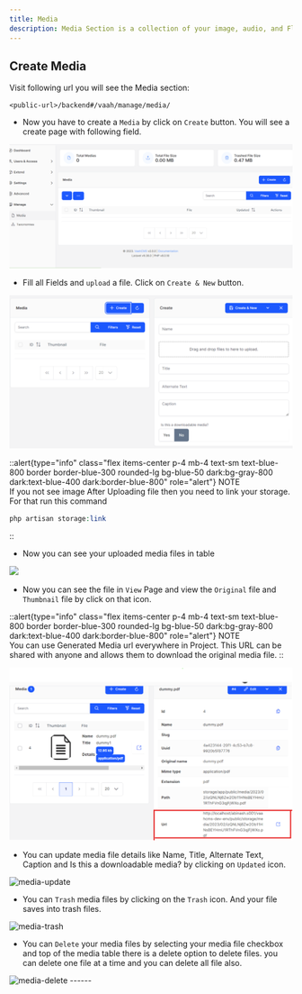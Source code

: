 ```yaml
---
title: Media
description: Media Section is a collection of your image, audio, and Flash files used to enhance your website. Media Section can also generate all sorts of conversions. Using the blog post example, you probably don't want to display the original image in a list of blog posts. It's more likely that you want to show a thumbnail, on such a list.
---
```


## Create Media

Visit following url you will see the Media section:

```http request
<public-url>/backend#/vaah/manage/media/
```
- Now you have to create a `Media` by click on `Create` button. You will see a create page with following field.   

<img src="/images/2x-media-1.png" alt="media1">

- Fill all Fields and `upload` a file. Click on `Create & New` button.
<img src="/images/2x-media-2.png" alt="media2">



::alert{type="info" class="flex items-center p-4 mb-4 text-sm text-blue-800 border border-blue-300 rounded-lg bg-blue-50 dark:bg-gray-800 dark:text-blue-400 dark:border-blue-800" role="alert"}
NOTE   
If you not see image After Uploading file then you need to link your storage. For that run this command 

```php
php artisan storage:link
```
::
- Now you can see your uploaded media files in table 

<img src="/images/2x-media-2.1.png" >

- Now you can see the file in `View` Page and view the `Original` file and `Thumbnail` file by click on that icon.

::alert{type="info" class="flex items-center p-4 mb-4 text-sm text-blue-800 border border-blue-300 rounded-lg bg-blue-50 dark:bg-gray-800 dark:text-blue-400 dark:border-blue-800" role="alert"}
NOTE   
You can use Generated Media url everywhere in Project. This URL can be shared with anyone and allows them to download the original media file.
::

<img src="/images/2x-media-3.png" alt="media3">

- You can update media file details like Name, Title, Alternate Text, Caption and Is this a downloadable media? by clicking on `Updated` icon.

<img src="/images/2x-media-4.png" alt="media-update">

- You can `Trash` media files by clicking on the `Trash` icon. And your file saves into trash files. 
<img src="/images/2x-media-5.png" alt="media-trash">

- You can `Delete` your media files by selecting your media file checkbox and top of the media table there is a delete option to delete files. you can delete one file at a time and you can delete all file also.
<img src="/images/2x-media-6.png" alt="media-delete">
------


